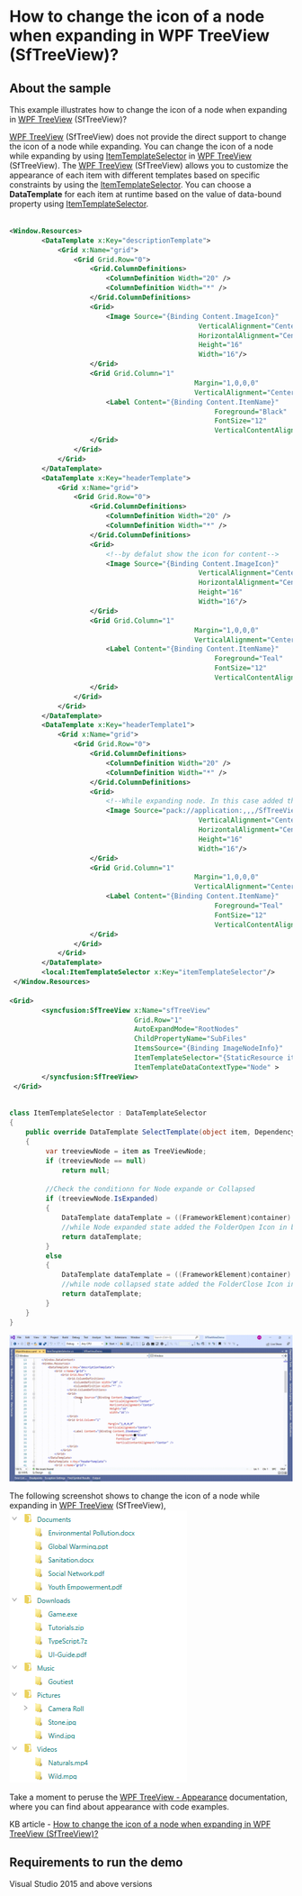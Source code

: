 # How to change the icon of a node when expanding in WPF TreeView (SfTreeView)?

## About the sample
This example illustrates how to change the icon of a node when expanding in [WPF TreeView](https://www.syncfusion.com/wpf-controls/treeview) (SfTreeView)?

[WPF TreeView](https://www.syncfusion.com/wpf-controls/treeview) (SfTreeView) does not provide the direct support to change the icon of a node while expanding. You can change the icon of a node while expanding by using [ItemTemplateSelector](https://help.syncfusion.com/cr/wpf/Syncfusion.UI.Xaml.TreeView.SfTreeView.html#Syncfusion_UI_Xaml_TreeView_SfTreeView_ItemTemplateSelector) in [WPF TreeView](https://www.syncfusion.com/wpf-controls/treeview) (SfTreeView). The [WPF TreeView](https://www.syncfusion.com/wpf-controls/treeview) (SfTreeView) allows you to customize the appearance of each item with different templates based on specific constraints by using the [ItemTemplateSelector](https://help.syncfusion.com/cr/wpf/Syncfusion.UI.Xaml.TreeView.SfTreeView.html#Syncfusion_UI_Xaml_TreeView_SfTreeView_ItemTemplateSelector). You can choose a **DataTemplate** for each item at runtime based on the value of data-bound property using [ItemTemplateSelector](https://help.syncfusion.com/cr/wpf/Syncfusion.UI.Xaml.TreeView.SfTreeView.html#Syncfusion_UI_Xaml_TreeView_SfTreeView_ItemTemplateSelector).



```XML

<Window.Resources>
        <DataTemplate x:Key="descriptionTemplate">
            <Grid x:Name="grid">
                <Grid Grid.Row="0">
                    <Grid.ColumnDefinitions>
                        <ColumnDefinition Width="20" />
                        <ColumnDefinition Width="*" />
                    </Grid.ColumnDefinitions>
                    <Grid>
                        <Image Source="{Binding Content.ImageIcon}"
                                               VerticalAlignment="Center"
                                               HorizontalAlignment="Center"
                                               Height="16"
                                               Width="16"/>
                    </Grid>
                    <Grid Grid.Column="1"
                                              Margin="1,0,0,0"
                                              VerticalAlignment="Center">
                        <Label Content="{Binding Content.ItemName}"
                                                   Foreground="Black"
                                                   FontSize="12"
                                                   VerticalContentAlignment="Center" />
                    </Grid>
                </Grid>
            </Grid>
        </DataTemplate>
        <DataTemplate x:Key="headerTemplate">
            <Grid x:Name="grid">
                <Grid Grid.Row="0">
                    <Grid.ColumnDefinitions>
                        <ColumnDefinition Width="20" />
                        <ColumnDefinition Width="*" />
                    </Grid.ColumnDefinitions>
                    <Grid>
                        <!--by defalut show the icon for content-->
                        <Image Source="{Binding Content.ImageIcon}"
                                               VerticalAlignment="Center"
                                               HorizontalAlignment="Center"
                                               Height="16"
                                               Width="16"/>
                    </Grid>
                    <Grid Grid.Column="1"
                                              Margin="1,0,0,0"
                                              VerticalAlignment="Center">
                        <Label Content="{Binding Content.ItemName}"
                                                   Foreground="Teal"
                                                   FontSize="12"
                                                   VerticalContentAlignment="Center" />
                    </Grid>
                </Grid>
            </Grid>
        </DataTemplate>
        <DataTemplate x:Key="headerTemplate1">
            <Grid x:Name="grid">
                <Grid Grid.Row="0">
                    <Grid.ColumnDefinitions>
                        <ColumnDefinition Width="20" />
                        <ColumnDefinition Width="*" />
                    </Grid.ColumnDefinitions>
                    <Grid>
                        <!--While expanding node. In this case added the Icon for CloseFolder in template-->
                        <Image Source="pack://application:,,,/SfTreeViewDemo;component/Icons/treeview_folderClose.png"
                                               VerticalAlignment="Center"
                                               HorizontalAlignment="Center"
                                               Height="16"
                                               Width="16"/>
                    </Grid>
                    <Grid Grid.Column="1"
                                              Margin="1,0,0,0"
                                              VerticalAlignment="Center">
                        <Label Content="{Binding Content.ItemName}"
                                                   Foreground="Teal"
                                                   FontSize="12"
                                                   VerticalContentAlignment="Center" />
                    </Grid>
                </Grid>
            </Grid>
        </DataTemplate>
        <local:ItemTemplateSelector x:Key="itemTemplateSelector"/>
 </Window.Resources>

<Grid>
        <syncfusion:SfTreeView x:Name="sfTreeView" 
                               Grid.Row="1"                               
                               AutoExpandMode="RootNodes"                              
                               ChildPropertyName="SubFiles"                              
                               ItemsSource="{Binding ImageNodeInfo}" 
                               ItemTemplateSelector="{StaticResource itemTemplateSelector}" 
                               ItemTemplateDataContextType="Node" >
        </syncfusion:SfTreeView>
 </Grid>

```

```C#

class ItemTemplateSelector : DataTemplateSelector
{
    public override DataTemplate SelectTemplate(object item, DependencyObject container)
    {
         var treeviewNode = item as TreeViewNode;
         if (treeviewNode == null)
             return null;

         //Check the conditionn for Node expande or Collapsed 
         if (treeviewNode.IsExpanded)
         {
             DataTemplate dataTemplate = ((FrameworkElement)container).FindResource("headerTemplate") as DataTemplate;
             //while Node expanded state added the FolderOpen Icon in below mentioed temaplate
             return dataTemplate;
         }
         else
         {
             DataTemplate dataTemplate = ((FrameworkElement)container).FindResource("headerTemplate1") as DataTemplate;
             //while node collapsed state added the FolderClose Icon in below mentioed temaplate
             return dataTemplate;
         }
    }
}

```

![change the icon of a node when expanding in SfTreeView](ChangetheIconExpandedNode.gif)

The following screenshot shows to change the icon of a node while expanding in [WPF TreeView](https://www.syncfusion.com/wpf-controls/treeview) (SfTreeView),
![Shows icon change while node expanded in SfTreeView](IconChange.png)

Take a moment to peruse the [WPF TreeView - Appearance](https://help.syncfusion.com/wpf/treeview/appearance) documentation, where you can find about appearance with code examples.

KB article - [How to change the icon of a node when expanding in WPF TreeView (SfTreeView)?](https://www.syncfusion.com/kb/12587/how-to-change-the-icon-of-a-node-when-expanding-in-wpf-treeview-sftreeview)

## Requirements to run the demo
Visual Studio 2015 and above versions
